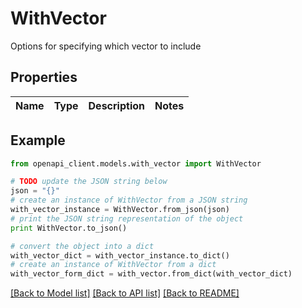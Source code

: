# WithVector

Options for specifying which vector to include

## Properties
Name | Type | Description | Notes
------------ | ------------- | ------------- | -------------

## Example

```python
from openapi_client.models.with_vector import WithVector

# TODO update the JSON string below
json = "{}"
# create an instance of WithVector from a JSON string
with_vector_instance = WithVector.from_json(json)
# print the JSON string representation of the object
print WithVector.to_json()

# convert the object into a dict
with_vector_dict = with_vector_instance.to_dict()
# create an instance of WithVector from a dict
with_vector_form_dict = with_vector.from_dict(with_vector_dict)
```
[[Back to Model list]](../README.md#documentation-for-models) [[Back to API list]](../README.md#documentation-for-api-endpoints) [[Back to README]](../README.md)



